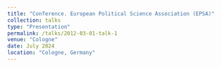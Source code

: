 ```yaml
---
title: "Conference. European Political Science Association (EPSA)"
collection: talks
type: "Presentation"
permalink: /talks/2012-03-01-talk-1
venue: "Cologne"
date: July 2024
location: "Cologne, Germany"
---
```

